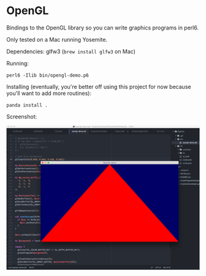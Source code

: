 OpenGL
======

Bindings to the OpenGL library so you can write graphics programs in perl6.

Only tested on a Mac running Yosemite.

Dependencies: glfw3 (`brew install glfw3` on Mac)

Running:

    perl6 -Ilib bin/opengl-demo.p6

Installing (eventually, you're better off using this project for now because you'll want to add more routines):

    panda install .

Screenshot:

![Red triangle over a blue background](screenshot.png)
